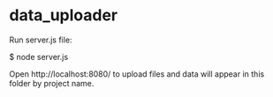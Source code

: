 # data_uploader

Run server.js file:

$ node server.js

Open http://localhost:8080/ to upload files
and data will appear in this folder by project name.
